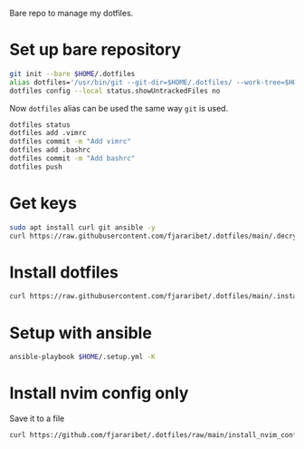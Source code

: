 Bare repo to manage my dotfiles.
# Set up bare repository

```bash
git init --bare $HOME/.dotfiles 
alias dotfiles='/usr/bin/git --git-dir=$HOME/.dotfiles/ --work-tree=$HOME'
dotfiles config --local status.showUntrackedFiles no
``` 

Now `dotfiles` alias can be used the same way `git` is used.
```bash
dotfiles status
dotfiles add .vimrc
dotfiles commit -m "Add vimrc"
dotfiles add .bashrc
dotfiles commit -m "Add bashrc"
dotfiles push
```
# Get keys

```bash
sudo apt install curl git ansible -y
curl https://raw.githubusercontent.com/fjararibet/.dotfiles/main/.decrypt_keys.sh | bash
```

# Install dotfiles
```bash
curl https://raw.githubusercontent.com/fjararibet/.dotfiles/main/.install_dotfiles.sh | bash
```
# Setup with ansible
```bash
ansible-playbook $HOME/.setup.yml -K
```
# Install nvim config only
Save it to a file
```bash
curl https://github.com/fjararibet/.dotfiles/raw/main/install_nvim_conf.sh | bash
```

